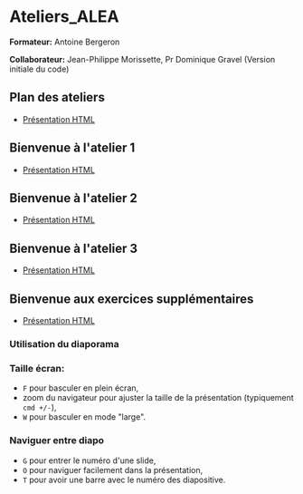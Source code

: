 # Ateliers_ALEA

**Formateur:** Antoine Bergeron

**Collaborateur:** Jean-Philippe Morissette, Pr Dominique Gravel (Version initiale du code)

## Plan des ateliers

- [Présentation HTML](https://AntoineBergeron.github.io/Ateliers_ALEA/Plan_Ateliers)

## Bienvenue à l'atelier 1

- [Présentation HTML](https://AntoineBergeron.github.io/Ateliers_ALEA/Atelier_1)

## Bienvenue à l'atelier 2

- [Présentation HTML](https://AntoineBergeron.github.io/Ateliers_ALEA/Atelier_2)

## Bienvenue à l'atelier 3

- [Présentation HTML](https://AntoineBergeron.github.io/Ateliers_ALEA/Atelier_3)

## Bienvenue aux exercices supplémentaires

- [Présentation HTML](https://AntoineBergeron.github.io/Ateliers_ALEA/Exercices_supplémentaires)


### Utilisation du diaporama

### Taille écran:

  - `F` pour basculer en plein écran,
  - zoom du navigateur pour ajuster la taille de la présentation (typiquement `cmd +/-`),
  - `W` pour basculer en mode "large".

### Naviguer entre diapo

  - `G` pour entrer le numéro d'une slide,
  - `O` pour naviguer facilement dans la présentation,
  - `T` pour avoir une barre avec le numéro des diapositive.
